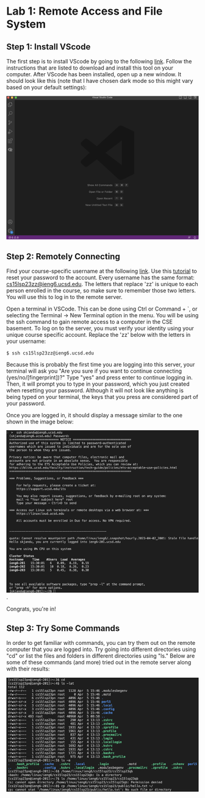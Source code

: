 # Lab 1: Remote Access and File System

## Step 1: Install VScode
The first step is to install VScode by going to the following [link](https://code.visualstudio.com/). Follow the instructions that are listed to download and install this tool on your computer. After VScode has been installed, open up a new window. It should look like this (note that I have chosen dark mode so this might vary based on your default settings): 

![Image](vscode-tutorial.png) 

## Step 2: Remotely Connecting
Find your course-specific username at the following [link](https://sdacs.ucsd.edu/~icc/index.php). Use this [tutorial](https://drive.google.com/file/d/17IDZn8Qq7Q0RkYMxdiIR0o6HJ3B5YqSW/view?usp=share_link) to reset your password to the account. Every username has the same format: cs15lsp23zz@ieng6.ucsd.edu. The letters that replace 'zz' is unique to each person enrolled in the course, so make sure to remember those two letters. You will use this to log in to the remote server.

Open a terminal in VSCode. This can be done using Ctrl or Command + `, or selecting the Terminal → New Terminal option in the menu. You will be using the ssh command to gain remote access to a computer in the CSE basement. To log on to the server, you must verify your identity using your unique course specific account. Replace the 'zz' below with the letters in your username:

```
$ ssh cs15lsp23zz@ieng6.ucsd.edu
```

Because this is probably the first time you are logging into this server, your terminal will ask you "Are you sure if you want to continue connecting (yes/no/[fingerprint])?" Type "yes" and press enter to continue logging in. Then, it will prompt you to type in your password, which you just created when resetting your password. Although it will not look like anything is being typed on your terminal, the keys that you press are considered part of your password. 

Once you are logged in, it should display a message similar to the one shown in the image below: 

![Image](ssh-login.png). 

Congrats, you're in! 

## Step 3: Try Some Commands
In order to get familiar with commands, you can try them out on the remote computer that you are logged into. Try going into different directories using "cd" or list the files and folders in different directories using "ls." Below are some of these commands (and more) tried out in the remote server along with their results: 

![Image](terminal-commands.png)

